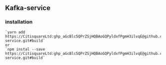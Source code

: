 ## Kafka-service

### installation
    `yarn add https://CitisquareLtd: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@github.com/CitisquareLtd/kafka-service.git#build`
    or 
    `npm instal --save https://CitisquareLtd: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@github.com/CitisquareLtd/kafka-service.git#build`